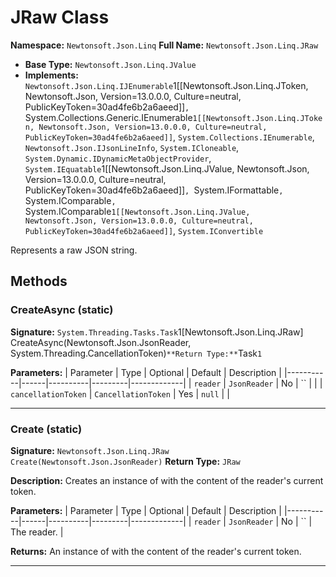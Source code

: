 # JRaw Class

**Namespace:** `Newtonsoft.Json.Linq`
**Full Name:** `Newtonsoft.Json.Linq.JRaw`
- **Base Type:** `Newtonsoft.Json.Linq.JValue`
- **Implements:** `Newtonsoft.Json.Linq.IJEnumerable`1[[Newtonsoft.Json.Linq.JToken, Newtonsoft.Json, Version=13.0.0.0, Culture=neutral, PublicKeyToken=30ad4fe6b2a6aeed]]`, `System.Collections.Generic.IEnumerable`1[[Newtonsoft.Json.Linq.JToken, Newtonsoft.Json, Version=13.0.0.0, Culture=neutral, PublicKeyToken=30ad4fe6b2a6aeed]]`, `System.Collections.IEnumerable`, `Newtonsoft.Json.IJsonLineInfo`, `System.ICloneable`, `System.Dynamic.IDynamicMetaObjectProvider`, `System.IEquatable`1[[Newtonsoft.Json.Linq.JValue, Newtonsoft.Json, Version=13.0.0.0, Culture=neutral, PublicKeyToken=30ad4fe6b2a6aeed]]`, `System.IFormattable`, `System.IComparable`, `System.IComparable`1[[Newtonsoft.Json.Linq.JValue, Newtonsoft.Json, Version=13.0.0.0, Culture=neutral, PublicKeyToken=30ad4fe6b2a6aeed]]`, `System.IConvertible`

Represents a raw JSON string.

## Methods

### CreateAsync (static)

**Signature:** `System.Threading.Tasks.Task`1[Newtonsoft.Json.Linq.JRaw] CreateAsync(Newtonsoft.Json.JsonReader, System.Threading.CancellationToken)`
**Return Type:** `Task`1`

**Parameters:**
| Parameter | Type | Optional | Default | Description |
|-----------|------|----------|---------|-------------|
| `reader` | `JsonReader` | No | `` |  |
| `cancellationToken` | `CancellationToken` | Yes | `null` |  |

---

### Create (static)

**Signature:** `Newtonsoft.Json.Linq.JRaw Create(Newtonsoft.Json.JsonReader)`
**Return Type:** `JRaw`

**Description:** Creates an instance of  with the content of the reader's current token.

**Parameters:**
| Parameter | Type | Optional | Default | Description |
|-----------|------|----------|---------|-------------|
| `reader` | `JsonReader` | No | `` | The reader. |

**Returns:** An instance of  with the content of the reader's current token.

---